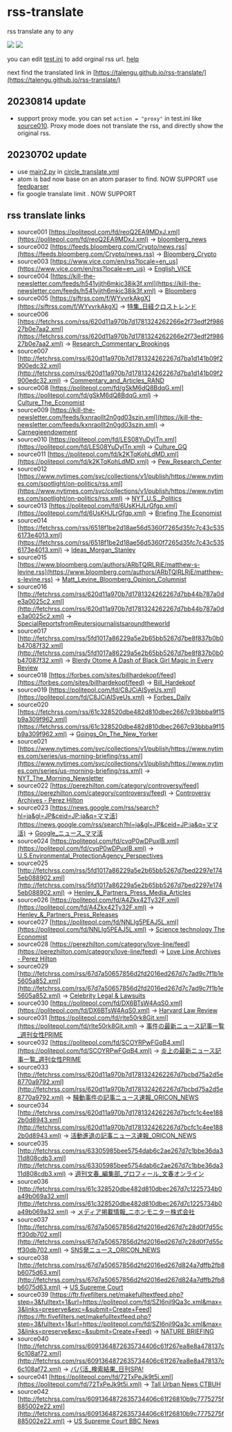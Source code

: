 # rss-translate

rss translate any to any

![](https://github.com/ueui/rss-translate/workflows/circle_translate/badge.svg)
![](https://github.com/ueui/rss-translate/workflows/Deploy/badge.svg)

you can edit [test.ini](https://github.com/ueui/rss-translate/edit/main/test.ini) to add orginal rss url. [help](https://github.com/ueui/rss/issues/2)

next find the translated link in [https://talengu.github.io/rss-translate/](https://talengu.github.io/rss-translate/)

## 20230814 update
- support proxy mode. you can set `action = "proxy"` in test.ini like [source010](https://github.com/ueui/rss-translate/blob/f6648c5262f4fa0926310dbe43fff820bf727ac7/test.ini#L67).
 Proxy mode does not translate the rss, and directly show the original rss.

## 20230702 update 
- use [main2.py](https://github.com/ueui/rss-translate/blob/main/main2.py) in [circle_translate.yml](https://github.com/ueui/rss-translate/blob/aeb61bc36eb1a22fd003677b5209291cf7cb4a87/.github/workflows/circle_translate.yml#L38)
- atom is bad now base on an atom paraser to find. NOW SUPPORT
        use [feedparser](https://pythonhosted.org/feedparser/)
- fix google translate limit . NOW SUPPORT

## rss translate links

 - source001 [https://politepol.com/fd/reoQ2EA9MDxJ.xml](https://politepol.com/fd/reoQ2EA9MDxJ.xml) -> [bloomberg_news](rss/bloomberg_news)
 - source002 [https://feeds.bloomberg.com/Crypto/news.rss](https://feeds.bloomberg.com/Crypto/news.rss) -> [Bloomberg_Crypto](rss/Bloomberg_Crypto)
 - source003 [https://www.vice.com/en/rss?locale=en_us](https://www.vice.com/en/rss?locale=en_us) -> [English_VICE](rss/English_VICE)
 - source004 [https://kill-the-newsletter.com/feeds/h541vjjth6mkic38ik3f.xml](https://kill-the-newsletter.com/feeds/h541vjjth6mkic38ik3f.xml) -> [Bloomberg](rss/Bloomberg)
 - source005 [https://siftrss.com/f/WYvvrkAkgX](https://siftrss.com/f/WYvvrkAkgX) -> [特集_日経クロストレンド](rss/%E7%89%B9%E9%9B%86_%E6%97%A5%E7%B5%8C%E3%82%AF%E3%83%AD%E3%82%B9%E3%83%88%E3%83%AC%E3%83%B3%E3%83%89)
 - source006 [https://fetchrss.com/rss/620d11a970b7d1781324262266e2f73edf2f98627b0e7aa2.xml](https://fetchrss.com/rss/620d11a970b7d1781324262266e2f73edf2f98627b0e7aa2.xml) -> [Research_Commentary_Brookings](rss/Research_Commentary_Brookings)
 - source007 [http://fetchrss.com/rss/620d11a970b7d1781324262267d7ba1d141b09f2900edc32.xml](http://fetchrss.com/rss/620d11a970b7d1781324262267d7ba1d141b09f2900edc32.xml) -> [Commentary_and_Articles_RAND](rss/Commentary_and_Articles_RAND)
 - source008 [https://politepol.com/fd/gSkM6dQ8BdqG.xml](https://politepol.com/fd/gSkM6dQ8BdqG.xml) -> [Culture_The_Economist](rss/Culture_The_Economist)
 - source009 [https://kill-the-newsletter.com/feeds/kxnraollt2n0gd03szin.xml](https://kill-the-newsletter.com/feeds/kxnraollt2n0gd03szin.xml) -> [Carnegieendowment](rss/Carnegieendowment)
 - source010 [https://politepol.com/fd/LES08YuDyITn.xml](https://politepol.com/fd/LES08YuDyITn.xml) -> [Culture_GQ](rss/Culture_GQ)
 - source011 [https://politepol.com/fd/k2KTqKohLdMD.xml](https://politepol.com/fd/k2KTqKohLdMD.xml) -> [Pew_Research_Center](rss/Pew_Research_Center)
 - source012 [https://www.nytimes.com/svc/collections/v1/publish/https://www.nytimes.com/spotlight/on-politics/rss.xml](https://www.nytimes.com/svc/collections/v1/publish/https://www.nytimes.com/spotlight/on-politics/rss.xml) -> [NYT_U.S._Politics](rss/NYT_U.S._Politics)
 - source013 [https://politepol.com/fd/6UsKHJLrGfgp.xml](https://politepol.com/fd/6UsKHJLrGfgp.xml) -> [Briefing The Economist](rss/Briefing%20The%20Economist)
 - source014 [https://fetchrss.com/rss/6518f1be2d18ae56d5360f7265d35fc7c43c5356173e4013.xml](https://fetchrss.com/rss/6518f1be2d18ae56d5360f7265d35fc7c43c5356173e4013.xml) -> [Ideas_Morgan_Stanley](rss/Ideas_Morgan_Stanley)
 - source015 [https://www.bloomberg.com/authors/ARbTQlRLRjE/matthew-s-levine.rss](https://www.bloomberg.com/authors/ARbTQlRLRjE/matthew-s-levine.rss) -> [Matt_Levine_Bloomberg_Opinion_Columnist](rss/Matt_Levine_Bloomberg_Opinion_Columnist)
 - source016 [http://fetchrss.com/rss/620d11a970b7d1781324262267d7bb44b787a0de3a0025c2.xml](http://fetchrss.com/rss/620d11a970b7d1781324262267d7bb44b787a0de3a0025c2.xml) -> [SpecialReportsfromReutersjournalistsaroundtheworld](rss/SpecialReportsfromReutersjournalistsaroundtheworld)
 - source017 [http://fetchrss.com/rss/5fd1017a86229a5e2b65bb5267d7be8f837b0b0b47087f32.xml](http://fetchrss.com/rss/5fd1017a86229a5e2b65bb5267d7be8f837b0b0b47087f32.xml) -> [Blerdy Otome A Dash of Black Girl Magic in Every Review](rss/Blerdy%20Otome%20A%20Dash%20of%20Black%20Girl%20Magic%20in%20Every%20Review)
 - source018 [https://forbes.com/sites/billhardekopf/feed](https://forbes.com/sites/billhardekopf/feed) -> [Bill_Hardekopf](rss/Bill_Hardekopf)
 - source019 [https://politepol.com/fd/C8JCiAISyeUs.xml](https://politepol.com/fd/C8JCiAISyeUs.xml) -> [Forbes_Daily](rss/Forbes_Daily)
 - source020 [https://fetchrss.com/rss/61c328520dbe482d810dbec2667c93bbba9f15b9a309f962.xml](https://fetchrss.com/rss/61c328520dbe482d810dbec2667c93bbba9f15b9a309f962.xml) -> [Goings_On_The_New_Yorker](rss/Goings_On_The_New_Yorker)
 - source021 [https://www.nytimes.com/svc/collections/v1/publish/https://www.nytimes.com/series/us-morning-briefing/rss.xml](https://www.nytimes.com/svc/collections/v1/publish/https://www.nytimes.com/series/us-morning-briefing/rss.xml) -> [NYT_The_Morning_Newsletter](rss/NYT_The_Morning_Newsletter)
 - source022 [https://perezhilton.com/category/controversy/feed](https://perezhilton.com/category/controversy/feed) -> [Controversy Archives - Perez Hilton](rss/Controversy%20Archives%20-%20Perez%20Hilton)
 - source023 [https://news.google.com/rss/search?hl=ja&gl=JP&ceid=JP:ja&q=ママ活](https://news.google.com/rss/search?hl=ja&gl=JP&ceid=JP:ja&q=ママ活) -> [Google_ニュース_ママ活](rss/Google_%E3%83%8B%E3%83%A5%E3%83%BC%E3%82%B9_%E3%83%9E%E3%83%9E%E6%B4%BB)
 - source024 [https://politepol.com/fd/cvqP0wDPuxlB.xml](https://politepol.com/fd/cvqP0wDPuxlB.xml) -> [U.S.Environmental_ProtectionAgency_Perspectives](rss/U.S.Environmental_ProtectionAgency_Perspectives)
 - source025 [http://fetchrss.com/rss/5fd1017a86229a5e2b65bb5267d7bed2297e1745eb088902.xml](http://fetchrss.com/rss/5fd1017a86229a5e2b65bb5267d7bed2297e1745eb088902.xml) -> [Henley_&_Partners_Press_Media_Articles](rss/Henley_%26_Partners_Press_Media_Articles)
 - source026 [https://politepol.com/fd/A4Zkx42Ty32F.xml](https://politepol.com/fd/A4Zkx42Ty32F.xml) -> [Henley_&_Partners_Press_Releases](rss/Henley_%26_Partners_Press_Releases)
 - source027 [https://politepol.com/fd/NNLIg5PEAJ5L.xml](https://politepol.com/fd/NNLIg5PEAJ5L.xml) -> [Science technology The Economist](rss/Science%20technology%20The%20Economist)
 - source028 [https://perezhilton.com/category/love-line/feed](https://perezhilton.com/category/love-line/feed) -> [Love Line Archives - Perez Hilton](rss/Love%20Line%20Archives%20-%20Perez%20Hilton)
 - source029 [http://fetchrss.com/rss/67d7a50657856d2fd2016ed267d7c7ad9c7f1b1e5605a852.xml](http://fetchrss.com/rss/67d7a50657856d2fd2016ed267d7c7ad9c7f1b1e5605a852.xml) -> [Celebrity Legal & Lawsuits](rss/Celebrity%20Legal%20%26%20Lawsuits)
 - source030 [https://politepol.com/fd/DX6BTsW4AqS0.xml](https://politepol.com/fd/DX6BTsW4AqS0.xml) -> [Harvard Law Review](rss/Harvard%20Law%20Review)
 - source031 [https://politepol.com/fd/rlte50rk8Git.xml](https://politepol.com/fd/rlte50rk8Git.xml) -> [事件の最新ニュース記事一覧_週刊女性PRIME](rss/%E4%BA%8B%E4%BB%B6%E3%81%AE%E6%9C%80%E6%96%B0%E3%83%8B%E3%83%A5%E3%83%BC%E3%82%B9%E8%A8%98%E4%BA%8B%E4%B8%80%E8%A6%A7_%E9%80%B1%E5%88%8A%E5%A5%B3%E6%80%A7PRIME)
 - source032 [https://politepol.com/fd/SCOYRPwFGqB4.xml](https://politepol.com/fd/SCOYRPwFGqB4.xml) -> [炎上の最新ニュース記事一覧_週刊女性PRIME](rss/%E7%82%8E%E4%B8%8A%E3%81%AE%E6%9C%80%E6%96%B0%E3%83%8B%E3%83%A5%E3%83%BC%E3%82%B9%E8%A8%98%E4%BA%8B%E4%B8%80%E8%A6%A7_%E9%80%B1%E5%88%8A%E5%A5%B3%E6%80%A7PRIME)
 - source033 [http://fetchrss.com/rss/620d11a970b7d1781324262267d7bcbd75a2d5e8770a9792.xml](http://fetchrss.com/rss/620d11a970b7d1781324262267d7bcbd75a2d5e8770a9792.xml) -> [騒動事件の記事ニュース速報_ORICON_NEWS](rss/%E9%A8%92%E5%8B%95%E4%BA%8B%E4%BB%B6%E3%81%AE%E8%A8%98%E4%BA%8B%E3%83%8B%E3%83%A5%E3%83%BC%E3%82%B9%E9%80%9F%E5%A0%B1_ORICON_NEWS)
 - source034 [http://fetchrss.com/rss/620d11a970b7d1781324262267d7bcfc1c4ee1882b0d8943.xml](http://fetchrss.com/rss/620d11a970b7d1781324262267d7bcfc1c4ee1882b0d8943.xml) -> [活動進退の記事ニュース速報_ORICON_NEWS](rss/%E6%B4%BB%E5%8B%95%E9%80%B2%E9%80%80%E3%81%AE%E8%A8%98%E4%BA%8B%E3%83%8B%E3%83%A5%E3%83%BC%E3%82%B9%E9%80%9F%E5%A0%B1_ORICON_NEWS)
 - source035 [http://fetchrss.com/rss/63305985bee5754dab6c2ae267d7c1bbe36da311d808cdb3.xml](http://fetchrss.com/rss/63305985bee5754dab6c2ae267d7c1bbe36da311d808cdb3.xml) -> [週刊文春_編集部_プロフィール_文春オンライン](rss/%E9%80%B1%E5%88%8A%E6%96%87%E6%98%A5_%E7%B7%A8%E9%9B%86%E9%83%A8_%E3%83%97%E3%83%AD%E3%83%95%E3%82%A3%E3%83%BC%E3%83%AB_%E6%96%87%E6%98%A5%E3%82%AA%E3%83%B3%E3%83%A9%E3%82%A4%E3%83%B3)
 - source036 [http://fetchrss.com/rss/61c328520dbe482d810dbec267d7c1225734b0a49b069a32.xml](http://fetchrss.com/rss/61c328520dbe482d810dbec267d7c1225734b0a49b069a32.xml) -> [メディア掲載情報_ニホンモニター株式会社](rss/%E3%83%A1%E3%83%87%E3%82%A3%E3%82%A2%E6%8E%B2%E8%BC%89%E6%83%85%E5%A0%B1_%E3%83%8B%E3%83%9B%E3%83%B3%E3%83%A2%E3%83%8B%E3%82%BF%E3%83%BC%E6%A0%AA%E5%BC%8F%E4%BC%9A%E7%A4%BE)
 - source037 [http://fetchrss.com/rss/67d7a50657856d2fd2016ed267d7c28d0f7d55cff30db702.xml](http://fetchrss.com/rss/67d7a50657856d2fd2016ed267d7c28d0f7d55cff30db702.xml) -> [SNS発ニュース_ORICON_NEWS](rss/SNS%E7%99%BA%E3%83%8B%E3%83%A5%E3%83%BC%E3%82%B9_ORICON_NEWS)
 - source038 [http://fetchrss.com/rss/67d7a50657856d2fd2016ed267d824a7dffb2fb8b6075d63.xml](http://fetchrss.com/rss/67d7a50657856d2fd2016ed267d824a7dffb2fb8b6075d63.xml) -> [US Supreme Court](rss/US%20Supreme%20Court)
 - source039 [https://ftr.fivefilters.net/makefulltextfeed.php?step=3&fulltext=1&url=https://politepol.com/fd/SZI6njI9Qa3c.xml&max=3&links=preserve&exc=&submit=Create+Feed](https://ftr.fivefilters.net/makefulltextfeed.php?step=3&fulltext=1&url=https://politepol.com/fd/SZI6njI9Qa3c.xml&max=3&links=preserve&exc=&submit=Create+Feed) -> [NATURE BRIEFING](rss/NATURE%20BRIEFING)
 - source040 [http://fetchrss.com/rss/6091364872635734406c61f267ea8e8a478137c6c108af72.xml](http://fetchrss.com/rss/6091364872635734406c61f267ea8e8a478137c6c108af72.xml) -> [パパ活_検索結果_日刊SPA!](rss/%E3%83%91%E3%83%91%E6%B4%BB_%E6%A4%9C%E7%B4%A2%E7%B5%90%E6%9E%9C_%E6%97%A5%E5%88%8ASPA%21)
 - source041 [https://politepol.com/fd/72TxPeJk9t5i.xml](https://politepol.com/fd/72TxPeJk9t5i.xml) -> [Tall Urban News CTBUH](rss/Tall%20Urban%20News%20CTBUH)
 - source042 [http://fetchrss.com/rss/6091364872635734406c61f26810b9c7775275f885002e22.xml](http://fetchrss.com/rss/6091364872635734406c61f26810b9c7775275f885002e22.xml) -> [US Supreme Court BBC News](rss/US%20Supreme%20Court%20BBC%20News)
